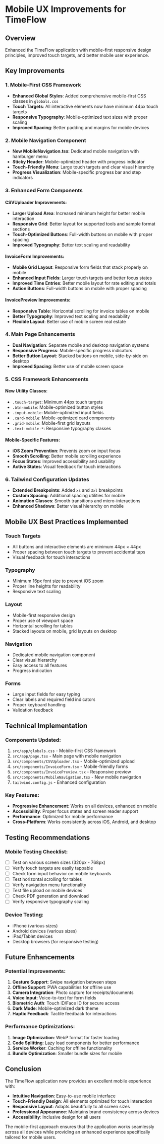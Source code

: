 # Mobile UX Improvements for TimeFlow

## Overview
Enhanced the TimeFlow application with mobile-first responsive design principles, improved touch targets, and better mobile user experience.

## Key Improvements

### 1. Mobile-First CSS Framework
- **Enhanced Global Styles**: Added comprehensive mobile-first CSS classes in `globals.css`
- **Touch Targets**: All interactive elements now have minimum 44px touch targets
- **Responsive Typography**: Mobile-optimized text sizes with proper scaling
- **Improved Spacing**: Better padding and margins for mobile devices

### 2. Mobile Navigation Component
- **New MobileNavigation.tsx**: Dedicated mobile navigation with hamburger menu
- **Sticky Header**: Mobile-optimized header with progress indicator
- **Touch-Friendly Menu**: Large touch targets and clear visual hierarchy
- **Progress Visualization**: Mobile-specific progress bar and step indicators

### 3. Enhanced Form Components

#### CSVUploader Improvements:
- **Larger Upload Area**: Increased minimum height for better mobile interaction
- **Responsive Grid**: Better layout for supported tools and sample format sections
- **Touch-Optimized Buttons**: Full-width buttons on mobile with proper spacing
- **Improved Typography**: Better text scaling and readability

#### InvoiceForm Improvements:
- **Mobile Grid Layout**: Responsive form fields that stack properly on mobile
- **Enhanced Input Fields**: Larger touch targets and better focus states
- **Improved Time Entries**: Better mobile layout for rate editing and totals
- **Action Buttons**: Full-width buttons on mobile with proper spacing

#### InvoicePreview Improvements:
- **Responsive Table**: Horizontal scrolling for invoice tables on mobile
- **Better Typography**: Improved text scaling and readability
- **Flexible Layout**: Better use of mobile screen real estate

### 4. Main Page Enhancements
- **Dual Navigation**: Separate mobile and desktop navigation systems
- **Responsive Progress**: Mobile-specific progress indicators
- **Better Button Layout**: Stacked buttons on mobile, side-by-side on desktop
- **Improved Spacing**: Better use of mobile screen space

### 5. CSS Framework Enhancements

#### New Utility Classes:
- `.touch-target`: Minimum 44px touch targets
- `.btn-mobile`: Mobile-optimized button styles
- `.input-mobile`: Mobile-optimized input fields
- `.card-mobile`: Mobile-optimized card components
- `.grid-mobile`: Mobile-first grid layouts
- `.text-mobile-*`: Responsive typography classes

#### Mobile-Specific Features:
- **iOS Zoom Prevention**: Prevents zoom on input focus
- **Smooth Scrolling**: Better mobile scrolling experience
- **Focus States**: Improved accessibility and usability
- **Active States**: Visual feedback for touch interactions

### 6. Tailwind Configuration Updates
- **Extended Breakpoints**: Added `xs` and `3xl` breakpoints
- **Custom Spacing**: Additional spacing utilities for mobile
- **Animation Classes**: Smooth transitions and micro-interactions
- **Enhanced Shadows**: Better visual hierarchy on mobile

## Mobile UX Best Practices Implemented

### Touch Targets
- All buttons and interactive elements are minimum 44px × 44px
- Proper spacing between touch targets to prevent accidental taps
- Visual feedback for touch interactions

### Typography
- Minimum 16px font size to prevent iOS zoom
- Proper line heights for readability
- Responsive text scaling

### Layout
- Mobile-first responsive design
- Proper use of viewport space
- Horizontal scrolling for tables
- Stacked layouts on mobile, grid layouts on desktop

### Navigation
- Dedicated mobile navigation component
- Clear visual hierarchy
- Easy access to all features
- Progress indication

### Forms
- Large input fields for easy typing
- Clear labels and required field indicators
- Proper keyboard handling
- Validation feedback

## Technical Implementation

### Components Updated:
1. `src/app/globals.css` - Mobile-first CSS framework
2. `src/app/page.tsx` - Main page with mobile navigation
3. `src/components/CSVUploader.tsx` - Mobile-optimized upload
4. `src/components/InvoiceForm.tsx` - Mobile-friendly forms
5. `src/components/InvoicePreview.tsx` - Responsive preview
6. `src/components/MobileNavigation.tsx` - New mobile navigation
7. `tailwind.config.js` - Enhanced configuration

### Key Features:
- **Progressive Enhancement**: Works on all devices, enhanced on mobile
- **Accessibility**: Proper focus states and screen reader support
- **Performance**: Optimized for mobile performance
- **Cross-Platform**: Works consistently across iOS, Android, and desktop

## Testing Recommendations

### Mobile Testing Checklist:
- [ ] Test on various screen sizes (320px - 768px)
- [ ] Verify touch targets are easily tappable
- [ ] Check form input behavior on mobile keyboards
- [ ] Test horizontal scrolling for tables
- [ ] Verify navigation menu functionality
- [ ] Test file upload on mobile devices
- [ ] Check PDF generation and download
- [ ] Verify responsive typography scaling

### Device Testing:
- iPhone (various sizes)
- Android devices (various sizes)
- iPad/Tablet devices
- Desktop browsers (for responsive testing)

## Future Enhancements

### Potential Improvements:
1. **Gesture Support**: Swipe navigation between steps
2. **Offline Support**: PWA capabilities for offline use
3. **Camera Integration**: Photo capture for receipts/documents
4. **Voice Input**: Voice-to-text for form fields
5. **Biometric Auth**: Touch ID/Face ID for secure access
6. **Dark Mode**: Mobile-optimized dark theme
7. **Haptic Feedback**: Tactile feedback for interactions

### Performance Optimizations:
1. **Image Optimization**: WebP format for faster loading
2. **Code Splitting**: Lazy load components for better performance
3. **Service Worker**: Caching for offline functionality
4. **Bundle Optimization**: Smaller bundle sizes for mobile

## Conclusion

The TimeFlow application now provides an excellent mobile experience with:
- **Intuitive Navigation**: Easy-to-use mobile interface
- **Touch-Friendly Design**: All elements optimized for touch interaction
- **Responsive Layout**: Adapts beautifully to all screen sizes
- **Professional Appearance**: Maintains brand consistency across devices
- **Accessibility**: Inclusive design for all users

The mobile-first approach ensures that the application works seamlessly across all devices while providing an enhanced experience specifically tailored for mobile users. 
